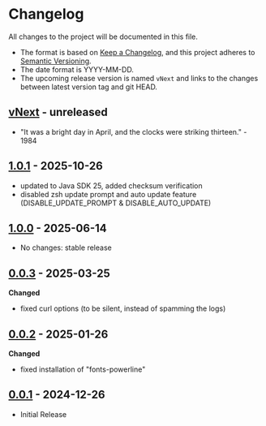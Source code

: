 # Changelog

All changes to the project will be documented in this file.

- The format is based on [Keep a Changelog](https://keepachangelog.com/en/1.1.0/),
and this project adheres to [Semantic Versioning](https://semver.org/spec/v2.0.0.html).
- The date format is YYYY-MM-DD.
- The upcoming release version is named `vNext` and links to the changes between latest version tag and git HEAD.

## [vNext] - unreleased

- "It was a bright day in April, and the clocks were striking thirteen." - 1984

## [1.0.1] - 2025-10-26

- updated to Java SDK 25, added checksum verification
- disabled zsh update prompt and auto update feature (DISABLE_UPDATE_PROMPT & DISABLE_AUTO_UPDATE)

## [1.0.0] - 2025-06-14

- No changes: stable release

## [0.0.3] - 2025-03-25

**Changed**
- fixed curl options (to be silent, instead of spamming the logs)

## [0.0.2] - 2025-01-26

**Changed**
- fixed installation of "fonts-powerline"

## [0.0.1] - 2024-12-26

- Initial Release

<!-- Section for Reference Links -->

[vNext]: https://github.com/jakoch/latex-devbox/compare/v1.0.1...HEAD
[1.0.1]: https://github.com/jakoch/latex-devbox/compare/v1.0.0...v1.0.1
[1.0.0]: https://github.com/jakoch/latex-devbox/compare/v0.0.3...v1.0.0
[0.0.3]: https://github.com/jakoch/latex-devbox/compare/v0.0.2...v0.0.3
[0.0.2]: https://github.com/jakoch/latex-devbox/compare/v0.0.1...v0.0.2
[0.0.1]: https://github.com/jakoch/latex-devbox/releases/tag/v0.0.1
